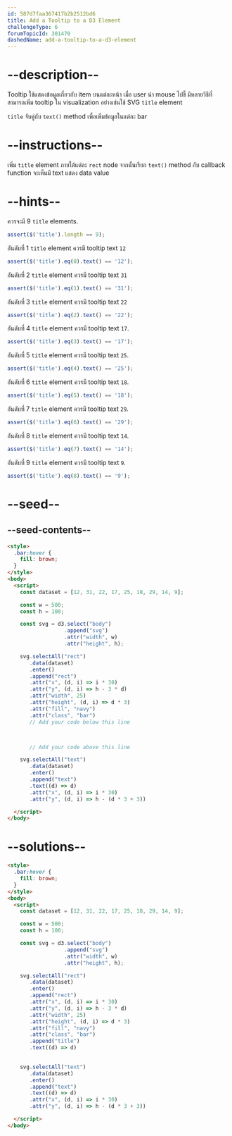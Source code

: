 ```yaml
---
id: 587d7faa367417b2b2512bd6
title: Add a Tooltip to a D3 Element
challengeType: 6
forumTopicId: 301470
dashedName: add-a-tooltip-to-a-d3-element
---
```


# --description--

Tooltip ใช้แสดงข้อมูลเกี่ยวกับ item บนแต่ละหน้า เมื่อ user นำ mouse ไปชี้ มีหลายวิธีที่สามารถเพิ่ม tooltip ใน visualization อย่างเช่นใช้ SVG `title` element

`title` จับคู่กับ `text()` method เพื่อเพิ่มข้อมูลในแต่ละ bar 

# --instructions--

เพิ่ม `title` element ภายใต้แต่ละ `rect` node จากนั้นเรียก `text()` method กับ callback function 
จะเห็นมี text แสดง data value

# --hints--

ควรจะมี 9 `title` elements.

```js
assert($('title').length == 9);
```

อันดับที่ 1 `title` element ควรมี tooltip text `12`

```js
assert($('title').eq(0).text() == '12');
```

อันดับที่ 2 `title` element ควรมี tooltip text `31`

```js
assert($('title').eq(1).text() == '31');
```

อันดับที่ 3 `title` element ควรมี tooltip text  `22`

```js
assert($('title').eq(2).text() == '22');
```

อันดับที่ 4 `title` element ควรมี tooltip text  `17`.

```js
assert($('title').eq(3).text() == '17');
```

อันดับที่ 5 `title` element ควรมี tooltip text  `25`.

```js
assert($('title').eq(4).text() == '25');
```

อันดับที่ 6 `title` element ควรมี tooltip text  `18`.

```js
assert($('title').eq(5).text() == '18');
```

อันดับที่ 7 `title` element ควรมี tooltip text  `29`.

```js
assert($('title').eq(6).text() == '29');
```

อันดับที่ 8 `title` element ควรมี tooltip text  `14`.

```js
assert($('title').eq(7).text() == '14');
```

อันดับที่ 9 `title` element ควรมี tooltip text  `9`.

```js
assert($('title').eq(8).text() == '9');
```

# --seed--

## --seed-contents--

```html
<style>
  .bar:hover {
    fill: brown;
  }
</style>
<body>
  <script>
    const dataset = [12, 31, 22, 17, 25, 18, 29, 14, 9];

    const w = 500;
    const h = 100;

    const svg = d3.select("body")
                  .append("svg")
                  .attr("width", w)
                  .attr("height", h);

    svg.selectAll("rect")
       .data(dataset)
       .enter()
       .append("rect")
       .attr("x", (d, i) => i * 30)
       .attr("y", (d, i) => h - 3 * d)
       .attr("width", 25)
       .attr("height", (d, i) => d * 3)
       .attr("fill", "navy")
       .attr("class", "bar")
       // Add your code below this line



       // Add your code above this line

    svg.selectAll("text")
       .data(dataset)
       .enter()
       .append("text")
       .text((d) => d)
       .attr("x", (d, i) => i * 30)
       .attr("y", (d, i) => h - (d * 3 + 3))

  </script>
</body>
```

# --solutions--

```html
<style>
  .bar:hover {
    fill: brown;
  }
</style>
<body>
  <script>
    const dataset = [12, 31, 22, 17, 25, 18, 29, 14, 9];

    const w = 500;
    const h = 100;

    const svg = d3.select("body")
                  .append("svg")
                  .attr("width", w)
                  .attr("height", h);

    svg.selectAll("rect")
       .data(dataset)
       .enter()
       .append("rect")
       .attr("x", (d, i) => i * 30)
       .attr("y", (d, i) => h - 3 * d)
       .attr("width", 25)
       .attr("height", (d, i) => d * 3)
       .attr("fill", "navy")
       .attr("class", "bar")
       .append("title")
       .text((d) => d)
       

    svg.selectAll("text")
       .data(dataset)
       .enter()
       .append("text")
       .text((d) => d)
       .attr("x", (d, i) => i * 30)
       .attr("y", (d, i) => h - (d * 3 + 3))

  </script>
</body>
```
